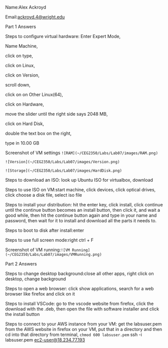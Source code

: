 Name:Alex Ackroyd

Email:ackroyd.4@wright.edu

Part 1 Answers

Steps to configure virtual hardware:
 Enter Expert Mode,

 Name Machine,

 click on type,

 click on Linux,

 click on Version,

 scroll down,

 click on on Other Linux(64),

 click on Hardware,

 move the slider until the right side says 2048 MB,

 click on Hard Disk,

 double the text box on the right, 

 type in 10.00 GB 

Screenshot of VM settings
 `![RAM](~/CEG2350/Labs/Lab07/images/RAM.png)`

 `![Version](~/CEG2350/Labs/Lab07/images/Version.png)` 

`![Storage](~/CEG2350/Labs/Lab07/images/HardDisk.png)`

Steps to download an ISO: look up Ubuntu ISO for virtualbox, download

Steps to use ISO on VM:start machine, click devices, click optical drives, click choose a disk file, select iso file

Steps to install your distribution: hit the enter key, click install, click continue until the continue button becomes an install button, then click it, and wait a good while, then hit the continue button again and type in your name and password, then wait for it to install and download all the parts it needs to.

Steps to boot to disk after install:enter

Steps to use full screen mode:right ctrl + F

Screenshot of VM running:`![VM Running](~/CEG2350/Labs/Lab07/images/VMRunning.png)`

Part 2 Answers


Steps to change desktop background:close all other apps, right click on desktop, change background

Steps to open a web browser: click show applications, search for a web browser like firefox and click on it

Steps to install VSCode: go to the vscode website from firefox, click the download with the .deb, then open the file with software installer and click the install button 


Steps to connect to your AWS instance from your VM: get the labsuser.pem from the AWS website in firefox on your VM, put that in a directory and then cd into that directory from terminal, `chmod 600 labsuser.pem` ssh -i labsuser.pem ec2-user@18.234.77.193
